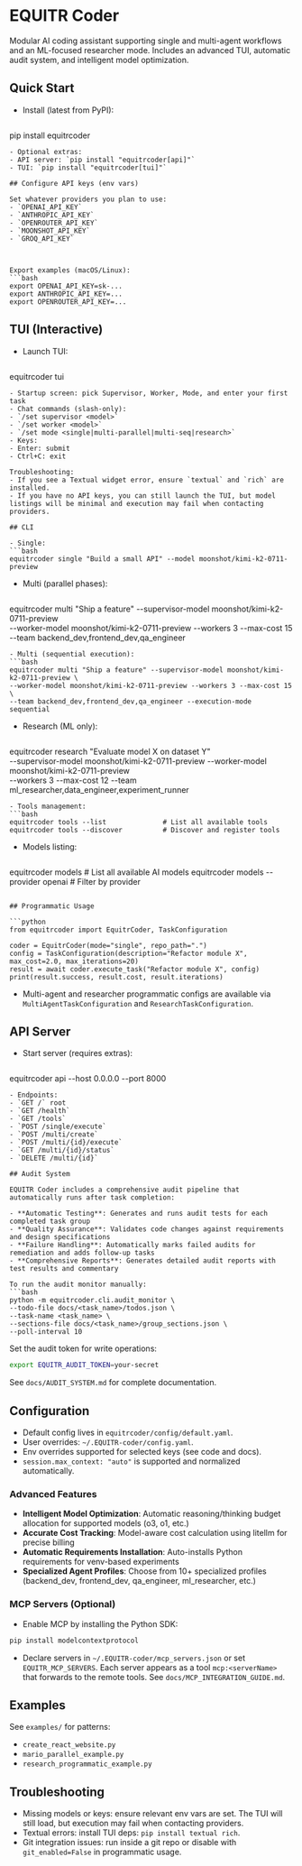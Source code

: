 # EQUITR Coder

Modular AI coding assistant supporting single and multi-agent workflows and an ML-focused researcher mode. Includes an advanced TUI, automatic audit system, and intelligent model optimization.

## Quick Start

- Install (latest from PyPI):
  ```bash
pip install equitrcoder
  ```
- Optional extras:
  - API server: `pip install "equitrcoder[api]"`
  - TUI: `pip install "equitrcoder[tui]"`

## Configure API keys (env vars)

Set whatever providers you plan to use:
- `OPENAI_API_KEY`
- `ANTHROPIC_API_KEY`
- `OPENROUTER_API_KEY`
- `MOONSHOT_API_KEY`
- `GROQ_API_KEY`



Export examples (macOS/Linux):
```bash
export OPENAI_API_KEY=sk-...
export ANTHROPIC_API_KEY=...
export OPENROUTER_API_KEY=...
```

## TUI (Interactive)

- Launch TUI:
  ```bash
equitrcoder tui
  ```
- Startup screen: pick Supervisor, Worker, Mode, and enter your first task
- Chat commands (slash-only):
  - `/set supervisor <model>`
  - `/set worker <model>`
  - `/set mode <single|multi-parallel|multi-seq|research>`
- Keys:
  - Enter: submit
  - Ctrl+C: exit

Troubleshooting:
- If you see a Textual widget error, ensure `textual` and `rich` are installed.
- If you have no API keys, you can still launch the TUI, but model listings will be minimal and execution may fail when contacting providers.

## CLI

- Single:
  ```bash
equitrcoder single "Build a small API" --model moonshot/kimi-k2-0711-preview
  ```
- Multi (parallel phases):
  ```bash
equitrcoder multi "Ship a feature" --supervisor-model moonshot/kimi-k2-0711-preview \
  --worker-model moonshot/kimi-k2-0711-preview --workers 3 --max-cost 15 \
  --team backend_dev,frontend_dev,qa_engineer
  ```
- Multi (sequential execution):
  ```bash
equitrcoder multi "Ship a feature" --supervisor-model moonshot/kimi-k2-0711-preview \
  --worker-model moonshot/kimi-k2-0711-preview --workers 3 --max-cost 15 \
  --team backend_dev,frontend_dev,qa_engineer --execution-mode sequential
  ```
- Research (ML only):
  ```bash
equitrcoder research "Evaluate model X on dataset Y" \
  --supervisor-model moonshot/kimi-k2-0711-preview --worker-model moonshot/kimi-k2-0711-preview \
  --workers 3 --max-cost 12 --team ml_researcher,data_engineer,experiment_runner
  ```
- Tools management:
  ```bash
equitrcoder tools --list              # List all available tools
equitrcoder tools --discover          # Discover and register tools
  ```
- Models listing:
  ```bash
equitrcoder models                    # List all available AI models
equitrcoder models --provider openai  # Filter by provider
  ```

## Programmatic Usage

```python
from equitrcoder import EquitrCoder, TaskConfiguration

coder = EquitrCoder(mode="single", repo_path=".")
config = TaskConfiguration(description="Refactor module X", max_cost=2.0, max_iterations=20)
result = await coder.execute_task("Refactor module X", config)
print(result.success, result.cost, result.iterations)
```

- Multi-agent and researcher programmatic configs are available via `MultiAgentTaskConfiguration` and `ResearchTaskConfiguration`.

## API Server

- Start server (requires extras):
  ```bash
equitrcoder api --host 0.0.0.0 --port 8000
  ```
- Endpoints:
  - `GET /` root
  - `GET /health`
  - `GET /tools`
  - `POST /single/execute`
  - `POST /multi/create`
  - `POST /multi/{id}/execute`
  - `GET /multi/{id}/status`
  - `DELETE /multi/{id}`

## Audit System

EQUITR Coder includes a comprehensive audit pipeline that automatically runs after task completion:

- **Automatic Testing**: Generates and runs audit tests for each completed task group
- **Quality Assurance**: Validates code changes against requirements and design specifications
- **Failure Handling**: Automatically marks failed audits for remediation and adds follow-up tasks
- **Comprehensive Reports**: Generates detailed audit reports with test results and commentary

To run the audit monitor manually:
```bash
python -m equitrcoder.cli.audit_monitor \
  --todo-file docs/<task_name>/todos.json \
  --task-name <task_name> \
  --sections-file docs/<task_name>/group_sections.json \
  --poll-interval 10
```

Set the audit token for write operations:
```bash
export EQUITR_AUDIT_TOKEN=your-secret
```

See `docs/AUDIT_SYSTEM.md` for complete documentation.

## Configuration

- Default config lives in `equitrcoder/config/default.yaml`.
- User overrides: `~/.EQUITR-coder/config.yaml`.
- Env overrides supported for selected keys (see code and docs).
- `session.max_context: "auto"` is supported and normalized automatically.

### Advanced Features

- **Intelligent Model Optimization**: Automatic reasoning/thinking budget allocation for supported models (o3, o1, etc.)
- **Accurate Cost Tracking**: Model-aware cost calculation using litellm for precise billing
- **Automatic Requirements Installation**: Auto-installs Python requirements for venv-based experiments
- **Specialized Agent Profiles**: Choose from 10+ specialized profiles (backend_dev, frontend_dev, qa_engineer, ml_researcher, etc.)

### MCP Servers (Optional)

- Enable MCP by installing the Python SDK:

```bash
pip install modelcontextprotocol
```

- Declare servers in `~/.EQUITR-coder/mcp_servers.json` or set `EQUITR_MCP_SERVERS`.
Each server appears as a tool `mcp:<serverName>` that forwards to the remote tools.
See `docs/MCP_INTEGRATION_GUIDE.md`.

## Examples

See `examples/` for patterns:
- `create_react_website.py`
- `mario_parallel_example.py`
- `research_programmatic_example.py`

## Troubleshooting

- Missing models or keys: ensure relevant env vars are set. The TUI will still load, but execution may fail when contacting providers.
- Textual errors: install TUI deps: `pip install textual rich`.
- Git integration issues: run inside a git repo or disable with `git_enabled=False` in programmatic usage. 